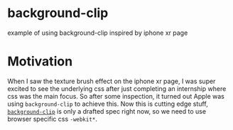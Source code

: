 # background-clip
example of using background-clip inspired by iphone xr page

# Motivation
When I saw the texture brush effect on the iphone xr page, I was super excited to see the underlying css after just completing an internship where css was the main focus. So after some inspection, it turned out Apple was using `background-clip` to achieve this. Now this is cutting edge stuff, [`background-clip`](https://developer.mozilla.org/en-US/docs/Web/CSS/background-clip) is only a drafted spec right now, so we need to use browser specific css `-webkit*`.
